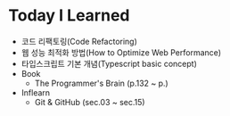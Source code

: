 # Today I Learned

- 코드 리팩토링(Code Refactoring)
- 웹 성능 최적화 방법(How to Optimize Web Performance)
- 타입스크립트 기본 개념(Typescript basic concept)
- Book
  - The Programmer's Brain (p.132 ~ p.)
- Inflearn
  - Git & GitHub (sec.03 ~ sec.15)
